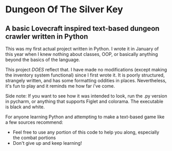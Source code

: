 # Dungeon Of The Silver Key
## A basic Lovecraft inspired text-based dungeon crawler written in Python

This was my first actual project written in Python. I wrote it in January of this year when I knew nothing about classes, OOP, or basically anything beyond the basics of the language.

This project *DOES* reflect that. I have made no modifications (except making the inventory system functional) since I first wrote it.
It is poorly structured, strangely written, and has some formatting oddities in places. Nevertheless, it's fun to play and it reminds me how far i've come.

Side note: If you want to see how it was intended to look, run the .py version in pycharm, or anything that supports Figlet and colorama. The executable is black and white.

For anyone learning Python and attempting to make a text-based game like a few sources recommend:
* Feel free to use any portion of this code to help you along, especially the combat portions
* Don't give up and keep learning!
